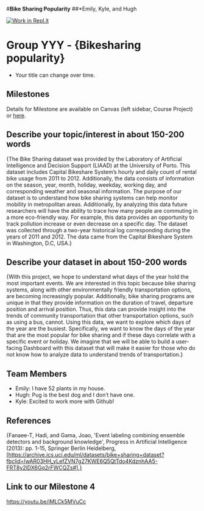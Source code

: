 #**Bike Sharing Popularity**
##*Emily, Kyle, and Hugh

[![Work in Repl.it](https://classroom.github.com/assets/work-in-replit-14baed9a392b3a25080506f3b7b6d57f295ec2978f6f33ec97e36a161684cbe9.svg)](https://classroom.github.com/online_ide?assignment_repo_id=311429&assignment_repo_type=GroupAssignmentRepo)
# Group YYY - {Bikesharing popularity}

- Your title can change over time.

## Milestones

Details for Milestone are available on Canvas (left sidebar, Course Project) or [here](https://firas.moosvi.com/courses/data301/project/milestone01.html).

## Describe your topic/interest in about 150-200 words

{The Bike Sharing dataset was provided by the Laboratory of Artificial Intelligence and Decision Support (LIAAD) at the University of Porto. This dataset includes Capital Bikeshare System’s hourly and daily count of rental bike usage from 2011 to 2012. Additionally, the data consists of information on the season, year, month, holiday, weekday, working day, and corresponding weather and seasonal information. The purpose of our dataset is to understand how bike sharing systems can help monitor mobility in metropolitan areas. Additionally, by analyzing this data future researchers will have the ability to trace how many people are commuting in a more eco-friendly way. For example, this data provides an opportunity to track pollution increase or even decrease on a specific day. The dataset was collected through a two-year historical log corresponding during the years of 2011 and 2012. The data came from the Capital Bikeshare System in Washington, D.C, USA.}

## Describe your dataset in about 150-200 words

{With this project, we hope to understand what days of the year hold the most important events. We are interested in this topic because bike sharing systems, along with other environmentally friendly transportation options, are becoming increasingly popular. Additionally, bike sharing programs are unique in that they provide information on the duration of travel, departure position and arrival position. Thus, this data can provide insight into the trends of community transportation that other transportation options, such as using a bus, cannot. Using this data, we want to explore which days of the year are the busiest. Specifically, we want to know the days of the year that are the most popular for bike sharing and if these days correlate with a specific event or holiday. We imagine that we will be able to build a user-facing Dashboard with this dataset that will make it easier for those who do not know how to analyze data to understand trends of transportation.}

## Team Members

- Emily: I have 52 plants in my house.
- Hugh: Pug is the best dog and I don’t have one.
- Kyle: Excited to work more with Github!

## References

{Fanaee-T, Hadi, and Gama, Joao, 'Event labeling combining ensemble detectors and background knowledge', Progress in Artificial Intelligence (2013): pp. 1-15, Springer Berlin Heidelberg, [https://archive.ics.uci.edu/ml/datasets/bike+sharing+dataset?fbclid=IwAR03HH_yLefZVN7g27KWE6Q5QtTdo4KdznhAA5-FRT8y2lDX6Gq2rFWCQZs#].}


## Link to our Milestone 4 

https://youtu.be/iMLCk5MVuCc

